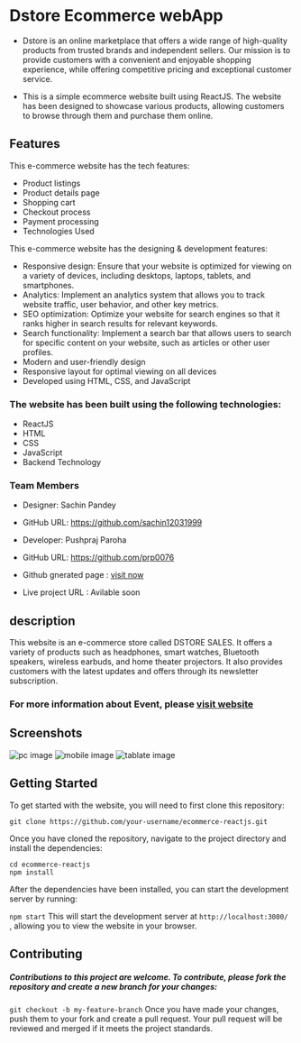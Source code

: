 # Dstore Ecommerce webApp
- Dstore is an online marketplace that offers a wide range of high-quality products from trusted brands and independent sellers. Our mission is to provide customers with a convenient and enjoyable shopping experience, while offering competitive pricing and exceptional customer service.

- This is a simple ecommerce website built using ReactJS. The website has been designed to showcase various products, allowing customers to browse through them and purchase them online.

## Features
This e-commerce website has the tech features:
- Product listings
- Product details page
- Shopping cart
- Checkout process
- Payment processing
- Technologies Used


This e-commerce website has the designing & development features:

- Responsive design: Ensure that your website is optimized for viewing on a variety of devices, including desktops, laptops, tablets, and smartphones.
- Analytics: Implement an analytics system that allows you to track website traffic, user behavior, and other key metrics.
- SEO optimization: Optimize your website for search engines so that it ranks higher in search results for relevant keywords.
- Search functionality: Implement a search bar that allows users to search for specific content on your website, such as articles or other user profiles.
- Modern and user-friendly design
- Responsive layout for optimal viewing on all devices
- Developed using HTML, CSS, and JavaScript



### The website has been built using the following technologies:

- ReactJS
- HTML
- CSS
- JavaScript
- Backend Technology


### Team Members

- Designer: Sachin Pandey 
-  GitHub URL: https://github.com/sachin12031999

- Developer: Pushpraj Paroha 
- GitHub URL: https://github.com/prp0076

- Github gnerated page : [visit now](https://tangerine-fox-825b79.netlify.app/)
- Live project URL : Avilable soon


## description 
This website is an e-commerce store called DSTORE SALES. It offers a variety of products such as headphones, smart watches, Bluetooth speakers, wireless earbuds, and home theater projectors. It also provides customers with the latest updates and offers through its newsletter subscription. 


### For more information about Event, please [visit website](https://tangerine-fox-825b79.netlify.app)

## Screenshots

![pc image](screenshot/pc.jpg) ![mobile image](screenshot/mobilephone.jpg) ![tablate image](screenshot/tablate.jpg)



## Getting Started
To get started with the website, you will need to first clone this repository:

 ``` git clone https://github.com/your-username/ecommerce-reactjs.git ``` 
 
 
Once you have cloned the repository, navigate to the project directory and install the dependencies:


 ``` cd ecommerce-reactjs  ```  
 ``` npm install ``` 


After the dependencies have been installed, you can start the development server by running:

 ``` npm start ``` 
This will start the development server at  ``` http://localhost:3000/  ``` , allowing you to view the website in your browser.


## Contributing
##### Contributions to this project are welcome. To contribute, please fork the repository and create a new branch for your changes:

 ``` git checkout -b my-feature-branch ``` 
Once you have made your changes, push them to your fork and create a pull request. Your pull request will be reviewed and merged if it meets the project standards.


